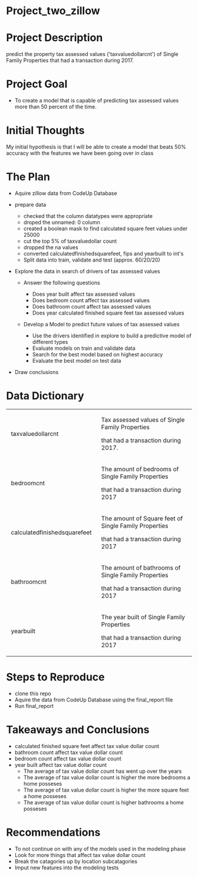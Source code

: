 # Project_two_zillow


# Project Description

predict the property tax assessed values ('taxvaluedollarcnt') of Single Family Properties that had a transaction during 2017.


# Project Goal

- To create a model that is capable of predicting tax assessed values more than 50 percent of the time.


# Initial Thoughts

My initial hypothesis is that I will be able to create a model that beats 50% accuracy with the features we have been going over in class


# The Plan

- Aquire zillow data from CodeUp Database


- prepare data
    - checked that the column datatypes were appropriate
    - droped the unnamed: 0 column
    - created a boolean mask to find calculated square feet values under 25000
    - cut the top 5% of taxvaluedollar count
    - dropped the na values
    - converted calculatedfinishedsquarefeet, fips and yearbuilt to int's
    - Split data into train, validate and test (approx. 60/20/20)
    
- Explore the data in search of drivers of tax assessed values

    - Answer the following questions
        
        - Does year built affect tax assessed values
        - Does bedroom count affect tax assessed values
        - Does bathroom count affect tax assessed values
        - Does year calculated finished square feet tax assessed values
        
    - Develop a Model to predict future values of tax assessed values
        
        - Use the drivers identified in explore to build a predictive model of different types
        - Evaluate models on train and validate data
        - Search for the best model based on highest accuracy
        - Evaluate the best model on test data
        
- Draw conclusions


# Data Dictionary


<table><tr><td class="border_l border_r border_t border_b selected"><div class="wrap"><div class="" contenteditable="false" style="margin: 10px 5px;"><p><span>taxvaluedollarcnt</span></p></div></div></td><td class="border_l border_r border_t border_b selected" style="border-right-width: 1px; border-right-color: inherit;"><div class="wrap"><div style="margin: 10px 5px;" class="" contenteditable="false"><p><span>Tax assessed values of Single Family Properties</span></p><p><span>that had a transaction during 2017.</span></p></div></div></td></tr><tr><td class="border_l border_r border_t border_b selected"><div class="wrap"><div style="margin: 10px 5px;" class="" contenteditable="false"><p><span>bedroomcnt</span></p></div></div></td><td class="border_l border_r border_t border_b selected" style="border-right-width: 1px; border-right-color: inherit;"><div class="wrap"><div style="margin: 10px 5px;" class="" contenteditable="false"><p><span>The amount of bedrooms of Single Family Properties</span></p><p><span>that had a transaction during 2017</span></p></div></div></td></tr><tr><td class="border_l border_r border_t border_b selected"><div class="wrap"><div style="margin: 10px 5px;" class="" contenteditable="false"><p><span>calculatedfinishedsquarefeet</span></p></div></div></td><td class="border_l border_r border_t border_b selected" style="border-right-width: 1px; border-right-color: inherit;"><div class="wrap"><div style="margin: 10px 5px;" class="" contenteditable="false"><p><span>The amount of Square feet of Single Family Properties</span></p><p><span>that had a transaction during 2017</span></p></div></div></td></tr><tr><td class="border_l border_r border_t border_b selected"><div class="wrap"><div style="margin: 10px 5px;" class="" contenteditable="false"><p><span>bathroomcnt</span></p></div></div></td><td class="border_l border_r border_t border_b selected" style="border-right-width: 1px; border-right-color: inherit;"><div class="wrap"><div style="margin: 10px 5px;" class="" contenteditable="false"><p><span>The amount of bathrooms of Single Family Properties</span></p><p><span>that had a transaction during 2017</span></p></div></div></td></tr><tr><td class="border_l border_r border_t border_b selected"><div class="wrap"><div class="" contenteditable="false" style="margin: 10px 5px;"><p><span>yearbuilt</span></p></div></div></td><td class="border_l border_r border_t border_b selected"><div class="wrap"><div class="" contenteditable="false" style="margin: 10px 5px;"><p><span>The year built of Single Family Properties</span></p><p><span>that had a transaction during 2017</span></p></div></div></td></tr></table>


# Steps to Reproduce

- clone this repo
- Aquire the data from CodeUp Database using the final_report file
- Run final_report


# Takeaways and Conclusions

- calculated finished square feet affect tax value dollar count
- bathroom count affect tax value dollar count
- bedroom count affect tax value dollar count
- year built affect tax value dollar count
    - The average of tax value dollar count has went up over the years
    - The average of tax value dollar count is higher the more bedrooms a home posseses
    - The average of tax value dollar count is higher the more square feet a home posseses
    - The average of tax value dollar count is higher bathrooms a home posseses
    
    
# Recommendations

- To not continue on with any of the models used in the modeling phase
- Look for more things that affect tax value dollar count
- Break the catagories up by location subcatagories
- Imput new features into the modeling tests
